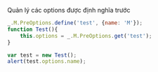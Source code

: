 Quản lý các options được định nghĩa trước

```js
_.M.PreOptions.define('test', {name: 'M'});
function Test(){
    this.options = _.M.PreOptions.get('test');
}

var test = new Test();
alert(test.options.name);
```